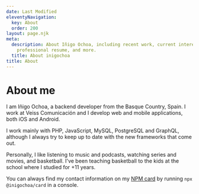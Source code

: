 ```yaml
---
date: Last Modified
eleventyNavigation:
  key: About
  order: 200
layout: page.njk
meta:
  description: About Iñigo Ochoa, including recent work, current interests,
    professional resume, and more.
  title: About inigochoa
title: About
---
```


# About me

I am Iñigo Ochoa, a backend developer from the Basque Country, Spain. I work at
Veiss Comunicación and I develop web and mobile applications, both iOS and
Android.

I work mainly with PHP, JavaScript, MySQL, PostgreSQL and GraphQL, although I
always try to keep up to date with the new frameworks that come out.

Personally, I like listening to music and podcasts, watching series and movies,
and basketball. I've been teaching basketball to the kids at the school where I
studied for +11 years.

You can always find my contact information on my [NPM card] by running
`npx @inigochoa/card` in a console.

[NPM card]: https://github.com/inigochoa/card
